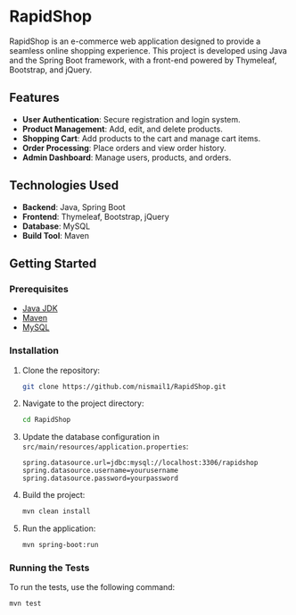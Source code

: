 # RapidShop

RapidShop is an e-commerce web application designed to provide a seamless online shopping experience. This project is developed using Java and the Spring Boot framework, with a front-end powered by Thymeleaf, Bootstrap, and jQuery.

## Features

- **User Authentication**: Secure registration and login system.
- **Product Management**: Add, edit, and delete products.
- **Shopping Cart**: Add products to the cart and manage cart items.
- **Order Processing**: Place orders and view order history.
- **Admin Dashboard**: Manage users, products, and orders.

## Technologies Used

- **Backend**: Java, Spring Boot
- **Frontend**: Thymeleaf, Bootstrap, jQuery
- **Database**: MySQL
- **Build Tool**: Maven

## Getting Started

### Prerequisites

- [Java JDK](https://www.oracle.com/java/technologies/javase-downloads.html)
- [Maven](https://maven.apache.org/download.cgi)
- [MySQL](https://www.mysql.com/downloads/)

### Installation

1. Clone the repository:
    ```bash
    git clone https://github.com/nismail1/RapidShop.git
    ```
2. Navigate to the project directory:
    ```bash
    cd RapidShop
    ```
3. Update the database configuration in `src/main/resources/application.properties`:
    ```properties
    spring.datasource.url=jdbc:mysql://localhost:3306/rapidshop
    spring.datasource.username=yourusername
    spring.datasource.password=yourpassword
    ```
4. Build the project:
    ```bash
    mvn clean install
    ```
5. Run the application:
    ```bash
    mvn spring-boot:run
    ```

### Running the Tests

To run the tests, use the following command:
```bash
mvn test
